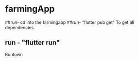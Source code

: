 # farmingApp
##run- cd into the farmingapp
##run- "flutter pub get" To get all dependencies
## run - "flutter run"

Runtown
